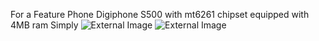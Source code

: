 For a Feature Phone Digiphone S500 with mt6261 chipset equipped with 4MB ram 
Simply
![External Image](https://blogger.googleusercontent.com/img/b/R29vZ2xl/AVvXsEi_akSfee5wCB9JZfckED3B62uiYqlJC-kcrQoNkAuj3qIwsFjeYHFk9pGTkrSyHrpwdtz0tmqwnspTCPMyC5JsurWLL4Dg6sME3sHWc9Mc_rJT5OzEtimACTyHg5MR9ZyPKXD0Tc2uDXxjX6zlSGhHxHDS86qRLipzw4lQLG2r4TxNKK6YkUssJqvh4Ug/s16000/54hjww.jpg)
![External Image](https://blogger.googleusercontent.com/img/b/R29vZ2xl/AVvXsEhnRRdZxFXpmVHm4HRjHFOnlEhoHb5Q4HsAtE-JJiRiXQoeQSSjYszdOvL0fUjKZGvi1tovvF0o4Au_B8llSAHhoiqR5v0m17H2LpBM3HkhtxoF7essgFH9HdF12P7sTn1x6XuF-aB-eIE_-k81yu15FQIDDSj8xMn9vcJM5GYhIPBJzibiW_UuNxepZ6g/s16000/Preview.jpg)

